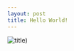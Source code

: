 ```yaml
---
layout: post
title: Hello World!
---
```


![title)](https://c.tenor.com/FqcZUqm1DtAAAAAi/hi-hello.gif)
